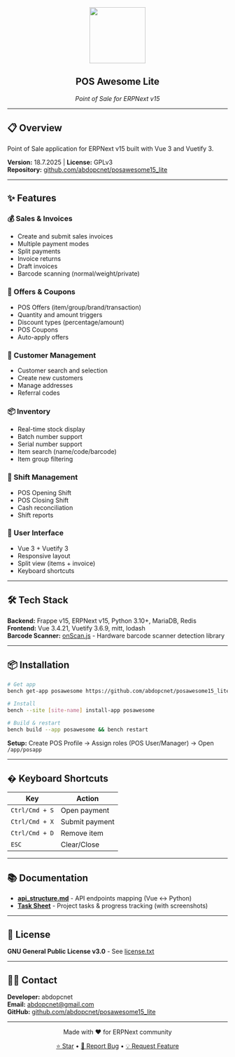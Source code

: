 <div align="center">
    <img src="https://frappecloud.com/files/pos.png" height="128">
    <h2>POS Awesome Lite</h2>
    <p><em>Point of Sale for ERPNext v15</em></p>
</div>

---

## 📋 Overview

Point of Sale application for ERPNext v15 built with Vue 3 and Vuetify 3.

**Version:** 18.7.2025 | **License:** GPLv3  
**Repository:** [github.com/abdopcnet/posawesome15_lite](https://github.com/abdopcnet/posawesome15_lite)

---

## ✨ Features

### 💰 Sales & Invoices
- Create and submit sales invoices
- Multiple payment modes
- Split payments
- Invoice returns
- Draft invoices
- Barcode scanning (normal/weight/private)

### 🎯 Offers & Coupons
- POS Offers (item/group/brand/transaction)
- Quantity and amount triggers
- Discount types (percentage/amount)
- POS Coupons
- Auto-apply offers

### 👥 Customer Management
- Customer search and selection
- Create new customers
- Manage addresses
- Referral codes

### 📦 Inventory
- Real-time stock display
- Batch number support
- Serial number support
- Item search (name/code/barcode)
- Item group filtering

### 🔐 Shift Management
- POS Opening Shift
- POS Closing Shift
- Cash reconciliation
- Shift reports

### 🎨 User Interface
- Vue 3 + Vuetify 3
- Responsive layout
- Split view (items + invoice)
- Keyboard shortcuts

---

## 🛠️ Tech Stack

**Backend:** Frappe v15, ERPNext v15, Python 3.10+, MariaDB, Redis  
**Frontend:** Vue 3.4.21, Vuetify 3.6.9, mitt, lodash  
**Barcode Scanner:** [onScan.js](https://github.com/axenox/onscan.js) - Hardware barcode scanner detection library

---

## 📦 Installation

```bash
# Get app
bench get-app posawesome https://github.com/abdopcnet/posawesome15_lite.git

# Install
bench --site [site-name] install-app posawesome

# Build & restart
bench build --app posawesome && bench restart
```

**Setup:** Create POS Profile → Assign roles (POS User/Manager) → Open `/app/posapp`

---

## � Keyboard Shortcuts

| Key | Action |
|-----|--------|
| `Ctrl/Cmd + S` | Open payment |
| `Ctrl/Cmd + X` | Submit payment |
| `Ctrl/Cmd + D` | Remove item |
| `ESC` | Clear/Close |

---

## 📚 Documentation

- **[api_structure.md](./api_structure.md)** - API endpoints mapping (Vue ↔ Python)
- **[Task Sheet](https://docs.google.com/spreadsheets/d/1EX9QDOkw0UD-qPh3Ynpcw37q3b_bFtQ4)** - Project tasks & progress tracking (with screenshots)

---

## 📄 License

**GNU General Public License v3.0** - See [license.txt](./license.txt)

---

## 👨‍💻 Contact

**Developer:** abdopcnet  
**Email:** abdopcnet@gmail.com  
**GitHub:** [github.com/abdopcnet/posawesome15_lite](https://github.com/abdopcnet/posawesome15_lite)

---

<div align="center">
    <p>Made with ❤️ for ERPNext community</p>
    <p>
        <a href="https://github.com/abdopcnet/posawesome15_lite">⭐ Star</a> •
        <a href="https://github.com/abdopcnet/posawesome15_lite/issues">🐛 Report Bug</a> •
        <a href="https://github.com/abdopcnet/posawesome15_lite/issues">💡 Request Feature</a>
    </p>
</div>
